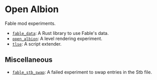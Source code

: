# Open Albion

Fable mod experiments.

- [`fable_data`](./fable_data): A Rust library to use Fable's data.
- [`open_albion`](./open_albion): A level rendering experiment.
- [`tlse`](./tlse): A script extender.

## Miscellaneous

- [`fable_stb_swap`](./fable_stb_swap): A failed experiment to swap entries in the Stb file.